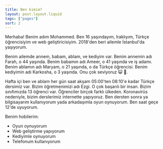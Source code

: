 ```yaml
---
title: Ben kimim?
layout: post.layout.liquid
tags: ["pages"]
sort: 2
---
```


Merhaba! Benim adım Mohammed. Ben 16 yaşındayım, Iraklıyım, Türkçe öğrencisiyim ve web geliştiricisiyim. 2018'den beri ailemle İstanbul'da yaşıyorum.

Benim ailemde annem, babam, ablam, ve kediyim var. Benim annemin adı Farah, o 44 yaşında. Benim babamın adı Ameer, o 41 yaşında ve iş adamı. Benim ablamın adı Maryam, o 21 yaşında, o da Türkçe öğrencisi. Benim kediyimin adı Karkosha, o 3 yaşında. Onu çok seviyoruz 😺 💙.

Hafta içi ben ve ablam her gün saat akşam 05:00'ten 08:10'e kadar Türkçe dersimiz var. Bizim öğretmenimizi adı Ezgi. O çok başarılı bir insan. Bizim sınıfımızda 13 öğrenci var. Öğrenciler birçok farklı ülkeden. Koronavirüs nedeniyle, bizim derslerimiz internette yapıyoruz. Ben dersten sonra ya bilgisayarım kullanıyorum yada arkadaşımla oyun oynuyorum. Ben saat geçe 12'de uyuyorum.

Benim hobilerim:

- Oyun oynuyorum
- Web geliştirme yapıyorum
- Kediyimle oynuyorum
- Telefonum kullanıyorum
